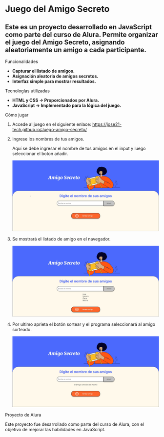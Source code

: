 <h1>Juego del Amigo Secreto</h1>

<h2>Este es un proyecto desarrollado en JavaScript como parte del curso de Alura. Permite organizar el juego del Amigo Secreto, asignando aleatoriamente un amigo a cada participante.</h2>

Funcionalidades
* **Capturar el listado de amigos.**
* **Asignación aleatoria de amigos secretos.**
* **Interfaz simple para mostrar resultados.**

Tecnologías utilizadas
* **HTML y CSS -> Proporcionados por Alura.**
* **JavaScript -> Implementado para la lógica del juego.**

Cómo jugar 
1. Accede al juego en el siguiente enlace: https://jose21-tech.github.io/Juego-amigo-secreto/
   
3. Ingrese los nombres de tus amigos.
   <p>Aquí se debe ingresar el nombre de tus amigos en el input y luego seleccionar el boton añadir.</p>
   <img src = "Captura de pantalla_11-2-2025_141816_127.0.0.1.jpeg"/>
4. Se mostrará el listado de amigo en el navegador.
   
   <img src = "Captura de pantalla_11-2-2025_141930_127.0.0.1.jpeg"/>
5. Por ultimo aprieta el botón sortear y el programa seleccionará al amigo sorteado.
   
   <img src = "Captura de pantalla_11-2-2025_141948_127.0.0.1.jpeg"/>
   
Proyecto de Alura
<p>Este proyecto fue desarrollado como parte del curso de Alura, con el objetivo de mejorar las habilidades en JavaScript.</p>
